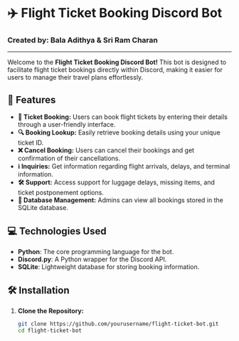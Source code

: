 # ✈️ Flight Ticket Booking Discord Bot

### Created by: **Bala Adithya** & **Sri Ram Charan** 

---

Welcome to the **Flight Ticket Booking Discord Bot!** This bot is designed to facilitate flight ticket bookings directly within Discord, making it easier for users to manage their travel plans effortlessly. 

## 🚀 Features

- **📅 Ticket Booking:** Users can book flight tickets by entering their details through a user-friendly interface.
- **🔍 Booking Lookup:** Easily retrieve booking details using your unique ticket ID.
- **❌ Cancel Booking:** Users can cancel their bookings and get confirmation of their cancellations.
- **ℹ️ Inquiries:** Get information regarding flight arrivals, delays, and terminal information.
- **🛠️ Support:** Access support for luggage delays, missing items, and ticket postponement options.
- **📜 Database Management:** Admins can view all bookings stored in the SQLite database.

## 💻 Technologies Used

- **Python**: The core programming language for the bot.
- **Discord.py**: A Python wrapper for the Discord API.
- **SQLite**: Lightweight database for storing booking information.

## 🛠️ Installation

1. **Clone the Repository:**
   ```bash
   git clone https://github.com/yourusername/flight-ticket-bot.git
   cd flight-ticket-bot

